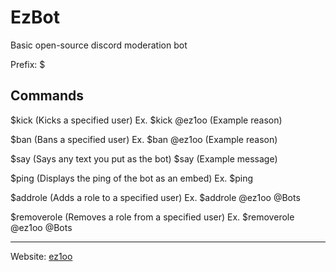 # EzBot
Basic open-source discord moderation bot

Prefix: $

Commands
-
$kick (Kicks a specified user) Ex. $kick @ez1oo (Example reason)

$ban (Bans a specified user) Ex. $ban @ez1oo (Example reason)

$say (Says any text you put as the bot) $say (Example message)

$ping (Displays the ping of the bot as an embed) Ex. $ping

$addrole (Adds a role to a specified user) Ex. $addrole @ez1oo @Bots 

$removerole (Removes a role from a specified user) Ex. $removerole @ez1oo @Bots

---

Website: <a href="https://ez1oo.github.io/" target="_blank">ez1oo</a>
